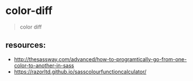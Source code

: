 # color-diff
> color diff

## resources:
+ http://thesassway.com/advanced/how-to-programtically-go-from-one-color-to-another-in-sass
+ https://razorltd.github.io/sasscolourfunctioncalculator/